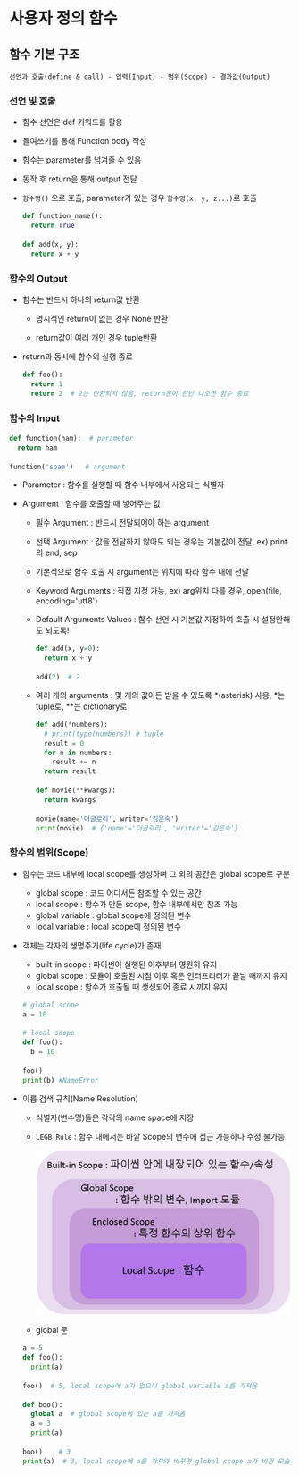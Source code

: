 # 사용자 정의 함수

## 함수 기본 구조

`선언과 호출(define & call) - 입력(Input) - 범위(Scope) - 결과값(Output)`

### 선언 및 호출
- 함수 선언은 def 키워드를 활용

- 들여쓰기를 통해 Function body 작성

- 함수는 parameter를 넘겨줄 수 있음

- 동작 후 return을 통해 output 전달

- `함수명()` 으로 호출, parameter가 있는 경우 `함수명(x, y, z...)`로 호출
  ```python
  def function_name():
    return True

  def add(x, y):
    return x + y
  ```

### 함수의 Output
- 함수는 반드시 하나의 return값 반환

  - 명시적인 return이 없는 경우 None 반환

  - return값이 여러 개인 경우 tuple반환

- return과 동시에 함수의 실행 종료
  ```python
  def foo():
    return 1
    return 2  # 2는 반환되지 않음, return문이 한번 나오면 함수 종료
  ```

### 함수의 Input
```python
def function(ham):  # parameter
  return ham
  
function('spam')   # argument
```
- Parameter : 함수를 실행할 때 함수 내부에서 사용되는 식별자

- Argument : 함수를 호출할 때 넣어주는 값

  - 필수 Argument : 반드시 전달되어야 하는 argument

  - 선택 Argument : 값을 전달하지 않아도 되는 경우는 기본값이 전달, ex) print의 end, sep

  - 기본적으로 함수 호출 시 argument는 위치에 따라 함수 내에 전달

  - Keyword Arguments : 직접 지정 가능, ex) arg위치 다를 경우, open(file, encoding='utf8')

  - Default Arguments Values : 함수 선언 시 기본값 지정하여 호출 시 설정안해도 되도록!
    ```python
    def add(x, y=0):
      return x + y
    
    add(2)  # 2
    ```

  - 여러 개의 arguments : 몇 개의 값이든 받을 수 있도록 *(asterisk) 사용, \*는 tuple로, \*\*는 dictionary로
    ```python
    def add(*numbers):
      # print(type(numbers)) # tuple
      result = 0
      for n in numbers:
        result += n
      return result

    def movie(**kwargs):
      return kwargs
    
    movie(name='더글로리', writer='김은숙')
    print(movie)  # {'name'='더글로리', 'writer'='김은숙'}
    ```

### 함수의 범위(Scope)

- 함수는 코드 내부에 local scope를 생성하며 그 외의 공간은 global scope로 구분
  - global scope : 코드 어디서든 참조할 수 있는 공간
  - local scope : 함수가 만든 scope, 함수 내부에서만 참조 가능
  - global variable : global scope에 정의된 변수
  - local variable : local scope에 정의된 변수

- 객체는 각자의 생명주기(life cycle)가 존재
  - built-in scope : 파이썬이 실행된 이후부터 영원히 유지
  - global scope : 모듈이 호출된 시점 이후 혹은 인터프리터가 끝날 때까지 유지
  - local scope : 함수가 호출될 때 생성되어 종료 시까지 유지

  ```python
  # global scope
  a = 10

  # local scope
  def foo():
    b = 10

  foo()
  print(b) #NameError
  ```

- 이름 검색 규칙(Name Resolution)

  - 식별자(변수명)들은 각각의 name space에 저장
  - `LEGB Rule` : 함수 내에서는 바깥 Scope의 변수에 접근 가능하나 수정 불가능

    ![LEGB](LEGB.jpg)

  - global 문
  ```python
  a = 5
  def foo():
    print(a) 
  
  foo()  # 5, local scope에 a가 없으니 global variable a를 가져옴

  def boo():
    global a  # global scope에 있는 a를 가져옴
    a = 3
    print(a)
  
  boo()    # 3
  print(a)  # 3, local scope에 a를 가져와 바꾸면 global scope a가 바뀐 모습
  ```